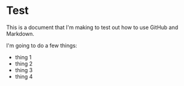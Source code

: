 # Test

This is a document that I'm making to test out how to use GitHub and Markdown. 

I'm going to do a few things: 

- thing 1
- thing 2
- thing 3
- thing 4
